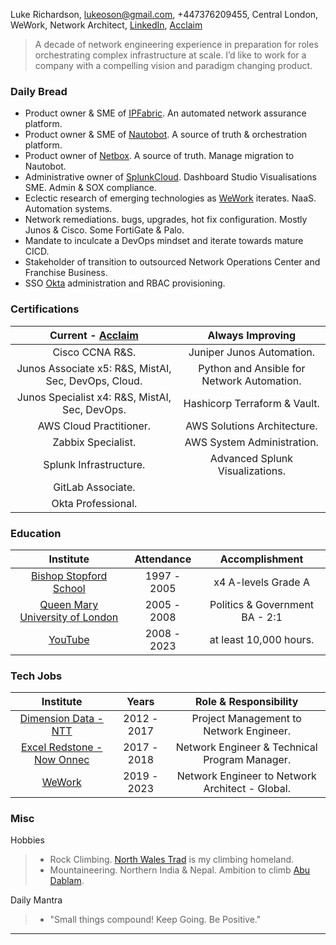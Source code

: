 Luke Richardson,
[lukeoson@gmail.com](mailto:luke@lukeoson.io.com), +447376209455,
Central London, WeWork, Network Architect, 
[LinkedIn](https://www.linkedin.com/in/luke-richardson/), [Acclaim](https://www.credly.com/users/luke-richardson.dca3c027)
 
>A decade of network engineering experience in preparation for roles orchestrating complex infrastructure at scale. I’d like to work for a company with a compelling vision and paradigm changing product. 

### Daily Bread
- Product owner & SME of [IPFabric](https://ipfabric.io/). An automated network assurance platform.  
- Product owner & SME of [Nautobot](https://www.networktocode.com/nautobot/). A source of truth & orchestration platform.
- Product owner of [Netbox](https://netbox.readthedocs.io/en/stable/). A source of truth. Manage migration to Nautobot. 
- Administrative owner of [SplunkCloud](https://splunkcloud.com). Dashboard Studio Visualisations SME. Admin & SOX compliance. 
- Eclectic research of emerging technologies as [WeWork](https://www.wework.com/) iterates. NaaS. Automation systems.
- Network remediations. bugs, upgrades, hot fix configuration. Mostly Junos & Cisco. Some FortiGate & Palo.
- Mandate to inculcate a DevOps mindset and iterate towards mature CICD.
- Stakeholder of transition to outsourced Network Operations Center and Franchise Business.
- SSO [Okta](https://okta.com) administration and RBAC provisioning.

### Certifications

| **Current - [Acclaim](https://www.credly.com/users/luke-richardson.dca3c027)** | **Always Improving** |
|:----------------------------:|:-----------------------------:|
| Cisco CCNA R&S. | Juniper Junos Automation.| 
| Junos Associate x5: R&S, MistAI, Sec, DevOps, Cloud. | Python and Ansible for Network Automation. |
| Junos Specialist x4: R&S, MistAI, Sec, DevOps. | Hashicorp Terraform & Vault. |
| AWS Cloud Practitioner. | AWS Solutions Architecture. |
| Zabbix Specialist. | AWS System Administration. |
| Splunk Infrastructure. | Advanced Splunk Visualizations.
| GitLab Associate. | |
| Okta Professional. | |

### Education 

| Institute | Attendance | Accomplishment |
| :---: | :---: | :---: |
| [Bishop Stopford School](https://www.bishopstopford.com/) | 1997 - 2005 | x4 A-levels Grade A |
| [Queen Mary University of London](https://www.qmul.ac.uk/) | 2005 - 2008 | Politics & Government BA - 2:1 |
| [YouTube](https://www.youtube.com/channel/UCRIOI_3REG9zIDM0Fp9Xiyg) | 2008 - 2023 | at least 10,000 hours. |

### Tech Jobs

| Institute | Years | Role & Responsibility |  
| :--: | :---: | :---: |
| [Dimension Data - NTT](https://www.dimensiondata.com/en-gb/) | 2012 - 2017 | Project Management to Network Engineer. |
| [Excel Redstone - Now Onnec](https://www.onnecgroup.com/) | 2017 - 2018 | Network Engineer & Technical Program Manager. |
| [WeWork](https://www.wework.com/) | 2019 - 2023 | Network Engineer to Network Architect - Global. |

### Misc

Hobbies
>- Rock Climbing. [North Wales Trad](https://www.ukclimbing.com/logbook/set.php?id=165) is my climbing homeland. 
>- Mountaineering. Northern India & Nepal. Ambition to climb [Abu Dablam](https://www.google.com/search?q=abu+dablam).

Daily Mantra
> - "Small things compound! Keep Going. Be Positive."

***

